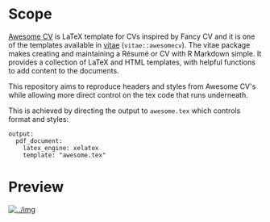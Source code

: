 # Scope

[Awesome CV](https://github.com/posquit0/Awesome-CV) is LaTeX template for CVs inspired by Fancy CV and it is one of the templates available in [vitae](https://github.com/mitchelloharawild/vitae) (`vitae::awesomecv`). The vitae package makes creating and maintaining a Résumé or CV with R Markdown simple. It provides a collection of LaTeX and HTML templates, with helpful functions to add content to the documents.

This repository aims to reproduce headers and styles from Awesome CV's while allowing more direct control on the tex code that runs underneath. 

This is achieved by directing the output to `awesome.tex` which controls format and styles:

```
output:
  pdf_document:
    latex_engine: xelatex
    template: "awesome.tex"
```

# Preview

[![../img](preview.png)](https://github.com/mlombardi6/awesome-template/blob/main/awesome-template.pdf)











